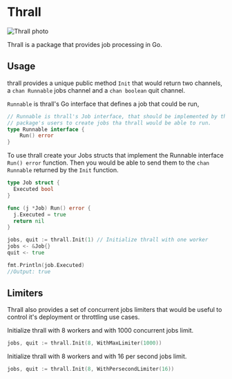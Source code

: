 # Thrall

![Thrall photo](https://i.imgur.com/vlMYoCv.jpg)

Thrall is a package that provides job processing in Go.

## Usage

thrall provides a unique public method `Init` that would return two channels, a `chan Runnable` jobs channel and a `chan boolean` quit channel.

`Runnable` is thrall's Go interface that defines a job that could be run, 
```go
// Runnable is thrall's Job interface, that should be implemented by the
// package's users to create jobs tha thrall would be able to run.
type Runnable interface {
	Run() error
}
```

To use thrall create your Jobs structs that implement the Runnable interface `Run() error` function. Then you would be able to send them to the `chan Runnable` returned by the `Init` function.

```go
type Job struct {
  Executed bool 
}

func (j *Job) Run() error {
  j.Executed = true
  return nil
}

jobs, quit := thrall.Init(1) // Initialize thrall with one worker
jobs <- &Job{} 
quit <- true

fmt.Println(job.Executed)
//Output: true
```

## Limiters 

Thrall also provides a set of concurrent jobs limiters that would be useful to control it's deployment or throttling use cases.

Initialize thrall with 8 workers and with 1000 concurrent jobs limit.
```go
jobs, quit := thrall.Init(8, WithMaxLimiter(1000))
```

Initialize thrall with 8 workers and with 16 per second jobs limit.
```go
jobs, quit := thrall.Init(8, WithPersecondLimiter(16))
```
